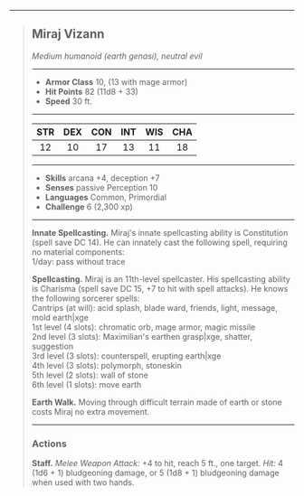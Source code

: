 ***
> ## Miraj Vizann
> *Medium humanoid (earth genasi), neutral evil*
> 
> ***
> 
> - **Armor Class** 10, (13 with mage armor)
> - **Hit Points** 82 (11d8 + 33)
> - **Speed** 30 ft.
> 
> ***
> 
> |STR|DEX|CON|INT|WIS|CHA|
> |:---:|:---:|:---:|:---:|:---:|:---:|
> |12|10|17|13|11|18|
> 
> ***
> 
> - **Skills** arcana +4, deception +7
> - **Senses** passive Perception 10
> - **Languages** Common, Primordial
> - **Challenge** 6 (2,300 xp)
> 
> ***
> 
> **Innate Spellcasting.** Miraj's innate spellcasting ability is Constitution (spell save DC 14). He can innately cast the following spell, requiring no material components:  
> 1/day: pass without trace
> 
> **Spellcasting.** Miraj is an 11th-level spellcaster. His spellcasting ability is Charisma (spell save DC 15, +7 to hit with spell attacks). He knows the following sorcerer spells:  
> Cantrips (at will): acid splash, blade ward, friends, light, message, mold earth|xge  
> 1st level (4 slots): chromatic orb, mage armor, magic missile  
> 2nd level (3 slots): Maximilian's earthen grasp|xge, shatter, suggestion  
> 3rd level (3 slots): counterspell, erupting earth|xge  
> 4th level (3 slots): polymorph, stoneskin  
> 5th level (2 slots): wall of stone  
> 6th level (1 slots): move earth
> 
> **Earth Walk.** Moving through difficult terrain made of earth or stone costs Miraj no extra movement.
> 
> ***
> 
> ### Actions
> **Staff.** *Melee Weapon Attack:* +4 to hit, reach 5 ft., one target. *Hit:* 4 (1d6 + 1) bludgeoning damage, or 5 (1d8 + 1) bludgeoning damage when used with two hands.